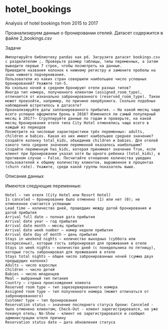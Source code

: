 # hotel_bookings
Analysis of hotel bookings from 2015 to 2017

Проанализируем данные о бронировании отелей. 
Датасет содержится в файле 2_bookings.csv
 
Задачи

    Импортируйте библиотеку pandas как pd. Загрузите датасет bookings.csv с разделителем ;. Проверьте размер таблицы, типы переменных, а затем выведите первые 7 строк, чтобы посмотреть на данные. 
    Приведите названия колонок к нижнему регистру и замените пробелы на знак нижнего подчеркивания.
    Пользователи из каких стран совершили наибольшее число успешных бронирований? Укажите топ-5.
    На сколько ночей в среднем бронируют отели разных типов?
    Иногда тип номера, полученного клиентом (assigned_room_type), отличается от изначально забронированного (reserved_room_type). Такое может произойти, например, по причине овербукинга. Сколько подобных наблюдений встретилось в датасете?
    Проанализируйте даты запланированного прибытия. – На какой месяц чаще всего успешно оформляли бронь в 2016? Изменился ли самый популярный месяц в 2017?– Сгруппируйте данные по годам и проверьте, на какой месяц бронирования отеля типа City Hotel отменялись чаще всего в каждый из периодов
    Посмотрите на числовые характеристики трёх переменных: adults, children и babies. Какая из них имеет наибольшее среднее значение?
    Создайте колонку total_kids, объединив children и babies. Для отелей какого типа среднее значение переменной оказалось наибольшим?
    Создайте переменную has_kids, которая принимает значение True, если клиент при бронировании указал хотя бы одного ребенка (total_kids), в противном случае – False. Посчитайте отношение количества ушедших пользователей к общему количеству клиентов, выраженное в процентах (churn rate). Укажите, среди какой группы показатель выше.

 
Описание данных

Имеются следующие переменные:

    Hotel – тип отеля (City Hotel или Resort Hotel)  
    Is canceled – бронирование было отменено (1) или нет (0); не отмененное считается успешным
    Lead time – количество дней, прошедших между датой бронирования и датой прибытия  
    Arrival full date – полная дата прибытия
    Arrival date year – год прибытия  
    Arrival date month – месяц прибытия  
    Arrival date week number – номер недели прибытия
    Arrival date day of month – день прибытия
    Stays in weekend nights – количество выходных (суббота или воскресенье), которые гость забронировал для проживания в отеле
    Stays in week nights – количество дней (с понедельника по пятницу), которые гость забронировал для проживания в отеле
    Stays total nights – общее число забронированных ночей (сумма двух предыдущих колонок)
    Adults – число взрослых
    Children – число детей
    Babies – число младенцев 
    Meal – выбранный тип питания
    Country – страна происхождения клиента
    Reserved room type – тип зарезервированного номера
    Assigned room type – тип полученного номера (может отличаться от забронированного)
    Customer type – тип бронирования
    Reservation status – значение последнего статуса брони: Canceled - было отменено клиентом; Check-Out - клиент зарегистрировался, но уже покинул отель; No-Show - клиент не зарегистрировался и сообщил администрации отеля причину
    Reservation status date – дата обновления статуса
